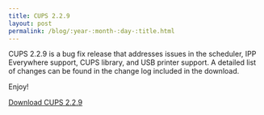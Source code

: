 ```yaml
---
title: CUPS 2.2.9
layout: post
permalink: /blog/:year-:month-:day-:title.html
---
```


CUPS 2.2.9 is a bug fix release that addresses issues in the scheduler,
IPP Everywhere support, CUPS library, and USB printer support.  A detailed list
of changes can be found in the change log included in the download.

Enjoy!

<a class="btn btn-default" href="https://github.com/apple/cups/releases/tag/v2.2.9">Download CUPS 2.2.9</a>
